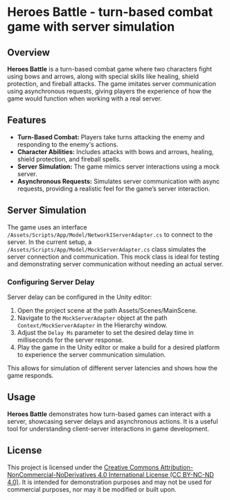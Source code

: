 # Heroes Battle - turn-based combat game with server simulation

## Overview

**Heroes Battle** is a turn-based combat game where two characters fight using bows and arrows, along with special skills like healing, shield protection, and fireball attacks. The game imitates server communication using asynchronous requests, giving players the experience of how the game would function when working with a real server.

## Features

- **Turn-Based Combat:** Players take turns attacking the enemy and responding to the enemy's actions.
- **Character Abilities:** Includes attacks with bows and arrows, healing, shield protection, and fireball spells.
- **Server Simulation:** The game mimics server interactions using a mock server.
- **Asynchronous Requests:** Simulates server communication with async requests, providing a realistic feel for the game’s server interaction.

## Server Simulation

The game uses an interface `/Assets/Scripts/App/Model/NetworkIServerAdapter.cs` to connect to the server. In the current setup, a `/Assets/Scripts/App/Model/MockServerAdapter.cs` class simulates the server connection and communication. This mock class is ideal for testing and demonstrating server communication without needing an actual server.

### Configuring Server Delay

Server delay can be configured in the Unity editor:

1. Open the project scene at the path Assets/Scenes/MainScene.
2. Navigate to the `MockServerAdapter` object at the path `Context/MockServerAdapter` in the Hierarchy window.
3. Adjust the `Delay Ms` parameter to set the desired delay time in milliseconds for the server response.
4. Play the game in the Unity editor or make a build for a desired platform to experience the server communication simulation.

This allows for simulation of different server latencies and shows how the game responds.

## Usage

**Heroes Battle** demonstrates how turn-based games can interact with a server, showcasing server delays and asynchronous actions. It is a useful tool for understanding client-server interactions in game development.

## License

This project is licensed under the [Creative Commons Attribution-NonCommercial-NoDerivatives 4.0 International License (CC BY-NC-ND 4.0)](https://creativecommons.org/licenses/by-nc-nd/4.0/). It is intended for demonstration purposes and may not be used for commercial purposes, nor may it be modified or built upon.
